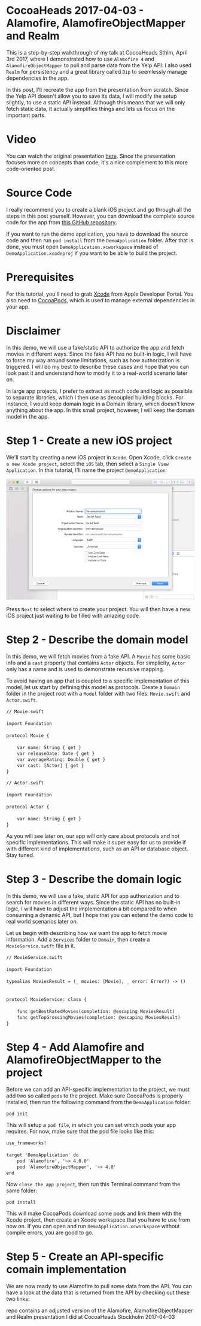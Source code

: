 # CocoaHeads 2017-04-03 - Alamofire, AlamofireObjectMapper and Realm

This is a step-by-step walkthrough of my talk at CocoaHeads Sthlm, April 3rd 2017,
where I demonstrated how to use `Alamofire 4` and `AlamofireObjectMapper` to pull
and parse data from the Yelp API. I also used `Realm` for persistency and a great
library called `Dip` to seemlessly manage dependencies in the app.

In this post, I'll recreate the app from the presentation from scratch. Since the
Yelp API doesn't allow you to save its data, I will modify the setup slightly, to
use a static API instead. Although this means that we will only fetch static data,
it actually simplifies things and lets us focus on the important parts.



# Video

You can watch the original presentation [here](https://www.youtube.com/watch?v=LuKehlKoN7o&lc=z22qu35a4xawiriehacdp435fnpjgmq2f54mjmyhi2tw03c010c.1502618893412377).
Since the presentation focuses more on concepts than code, it's a nice complement
to this more code-oriented post.



# Source Code

I really recommend you to create a blank iOS project and go through all the steps
in this post yourself. However, you can download the complete source code for the
app from [this GitHub repository](https://github.com/danielsaidi/CocoaHeads-2017-04-03-Alamofire-Realm).

If you want to run the demo application, you have to download the source code and
then run `pod install` from the `DemoApplication` folder. After that is done, you
must open `DemoApplication.xcworkspace` instead of `DemoApplication.xcodeproj` if
you want to be able to build the project. 



# Prerequisites

For this tutorial, you'll need to grab [Xcode](https://www.google.com/url?sa=t&rct=j&q=&esrc=s&source=web&cd=&cad=rja&uact=8&ved=0ahUKEwi7lP7s--XVAhVmEpoKHcVkBzUQ0EMIKg&url=https%3A%2F%2Fdeveloper.apple.com%2Fxcode%2Fdownloads%2F&usg=AFQjCNFpOFz2CXarfnUzyEM1Lbia_k7fZw)
from Apple Developer Portal. You also need to [CocoaPods](https://cocoapods.org/),
which is used to manage external dependencies in your app.



# Disclaimer

In this demo, we will use a fake/static API to authorize the app and fetch movies
in different ways. Since the fake API has no built-in logic, I will have to force
my way around some limitations, such as how authorization is triggered. I will do
my best to describe these cases and hope that you can look past it and understand
how to modify it to a real-world scenario later on.

In large app projects, I prefer to extract as much code and logic as possible to
separate libraries, which I then use as decoupled building blocks. For instance,
I would keep domain logic in a Domain library, which doesn't know anything about
the app. In this small project, however, I will keep the domain model in the app.



# Step 1 - Create a new iOS project

We'll start by creating a new iOS project in `Xcode`. Open Xcode, click `Create a
new Xcode project`, select the `iOS` tab, then select a `Single View Application`.
In this tutorial, I'll name the project `DemoApplication`:

![Image](img/1-create.png)

Press `Next` to select where to create your project. You will then have a new iOS
project just waiting to be filled with amazing code.



# Step 2 - Describe the domain model

In this demo, we will fetch movies from a fake API. A `Movie` has some basic info
and a `cast` property that contains `Actor` objects. For simplicity, `Actor` only
has a name and is used to demonstrate recursive mapping.
 
To avoid having an app that is coupled to a specific implementation of this model,
let us start by defining this model as protocols. Create a `Domain` folder in the
project root with a `Model` folder with two files: `Movie.swift` and `Actor.swift`.

```
// Movie.swift

import Foundation

protocol Movie {
    
    var name: String { get }
    var releaseDate: Date { get }
    var averageRating: Double { get }
    var cast: [Actor] { get }
}
```

```
// Actor.swift

import Foundation

protocol Actor {
    
    var name: String { get }
}
```

As you will see later on, our app will only care about protocols and not specific
implementations. This will make it super easy for us to provide if with different
kind of implementations, such as an API or database object. Stay tuned.



# Step 3 - Describe the domain logic

In this demo, we will use a fake, static API for app authorization and to search
for movies in different ways. Since the static API has no built-in logic, I will
have to adjust the implementation a bit compared to when consuming a dynamic API,
but I hope that you can extend the demo code to real world scenarios later on.

Let us begin with describing how we want the app to fetch movie information. Add
a `Services` folder to `Domain`, then create a `MovieService.swift` file in it.

```
// MovieService.swift

import Foundation

typealias MoviesResult = (_ movies: [Movie], _ error: Error?) -> ()


protocol MovieService: class {
    
    func getBestRatedMovies(completion: @escaping MoviesResult)
    func getTopGrossingMovies(completion: @escaping MoviesResult)
}

```


# Step 4 - Add Alamofire and AlamofireObjectMapper to the project

Before we can add an API-specific implementation to the project, we must add two
so called `pods` to the project. Make sure CocoaPods is properly installed, then
run the following command from the `DemoApplication` folder:

```
pod init
```

This will setup a `pod file`, in which you can set which pods your app requires.
For now, make sure that the pod file looks like this:

```
use_frameworks!

target 'DemoApplication' do
    pod 'Alamofire', '~> 4.0.0'
    pod 'AlamofireObjectMapper', '~> 4.0' 
end
``` 

Now `close the app project`, then run this Terminal command from the same folder:

```
pod install
```

This will make CocoaPods download some pods and link them with the Xcode project,
then create an Xcode workspace that you have to use from now on. If you can open
and run `DemoApplication.xcworkspace` without compile errors, you are good to go.



# Step 5 - Create an API-specific comain implementation

We are now ready to use Alamofire to pull some data from the API. You can have a
look at the data that is returned from the API by checking out these two links:















repo contains an adjusted version of the Alamofire, AlamofireObjectMapper and Realm presentation I did at CocoaHeads Stockholm 2017-04-03
